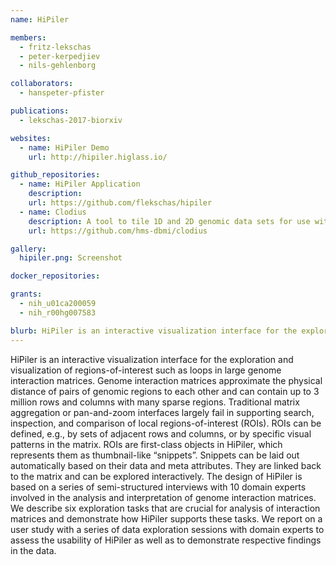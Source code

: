 ```yaml
---
name: HiPiler

members:
  - fritz-lekschas
  - peter-kerpedjiev
  - nils-gehlenborg

collaborators:
  - hanspeter-pfister

publications:
  - lekschas-2017-biorxiv

websites:
  - name: HiPiler Demo
    url: http://hipiler.higlass.io/

github_repositories:
  - name: HiPiler Application
    description:
    url: https://github.com/flekschas/hipiler
  - name: Clodius
    description: A tool to tile 1D and 2D genomic data sets for use with HiGlass and HiPiler.
    url: https://github.com/hms-dbmi/clodius

gallery:
  hipiler.png: Screenshot

docker_repositories:

grants:
  - nih_u01ca200059
  - nih_r00hg007583

blurb: HiPiler is an interactive visualization interface for the exploration and visualization of regions-of-interest such as loops in large genome interaction matrices.
---
```

HiPiler is an interactive visualization interface for the exploration and visualization of regions-of-interest such as loops in large genome interaction matrices. Genome interaction matrices approximate the physical distance of pairs of genomic regions to each other and can contain up to 3 million rows and columns with many sparse regions. Traditional matrix aggregation or pan-and-zoom interfaces largely fail in supporting search, inspection, and comparison of local regions-of-interest (ROIs). ROIs can be defined, e.g., by sets of adjacent rows and columns, or by specific visual patterns in the matrix. ROIs are first-class objects in HiPiler, which represents them as thumbnail-like “snippets”. Snippets can be laid out automatically based on their data and meta attributes. They are linked back to the matrix and can be explored interactively. The design of HiPiler is based on a series of semi-structured interviews with 10 domain experts involved in the analysis and interpretation of genome interaction matrices. We describe six exploration tasks that are crucial for analysis of interaction matrices and demonstrate how HiPiler supports these tasks. We report on a user study with a series of data exploration sessions with domain experts to assess the usability of HiPiler as well as to demonstrate respective findings in the data.
